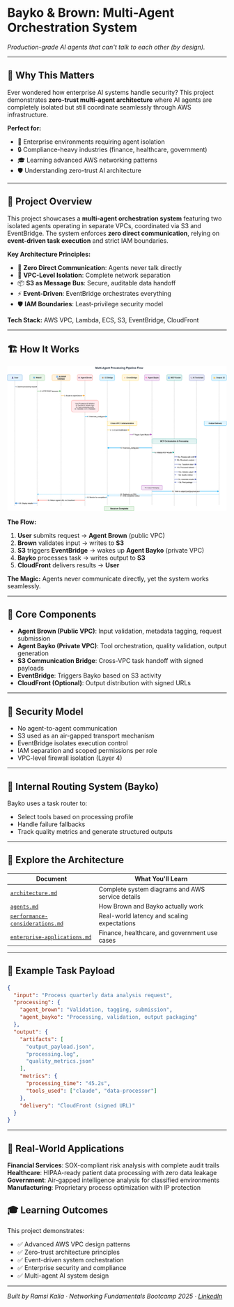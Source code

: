 # Bayko & Brown: Multi-Agent Orchestration System

_Production-grade AI agents that can't talk to each other (by design)._

---

## 🚀 Why This Matters

Ever wondered how enterprise AI systems handle security? This project demonstrates **zero-trust multi-agent architecture** where AI agents are completely isolated but still coordinate seamlessly through AWS infrastructure.

**Perfect for:**

- 🏢 Enterprise environments requiring agent isolation
- 🔒 Compliance-heavy industries (finance, healthcare, government)
- 🎓 Learning advanced AWS networking patterns
- 🛡️ Understanding zero-trust AI architecture

---

## 🎯 Project Overview

This project showcases a **multi-agent orchestration system** featuring two isolated agents operating in separate VPCs, coordinated via S3 and EventBridge. The system enforces **zero direct communication**, relying on **event-driven task execution** and strict IAM boundaries.

**Key Architecture Principles:**

- 🚫 **Zero Direct Communication**: Agents never talk directly
- 🔐 **VPC-Level Isolation**: Complete network separation
- 📦 **S3 as Message Bus**: Secure, auditable data handoff
- ⚡ **Event-Driven**: EventBridge orchestrates everything
- 🛡️ **IAM Boundaries**: Least-privilege security model

**Tech Stack:** AWS VPC, Lambda, ECS, S3, EventBridge, CloudFront

---

## 🏗️ How It Works

![Agent Flow](assets/aws_diagrams/png/06_agent_flow.drawio.png)

**The Flow:**

1. **User** submits request → **Agent Brown** (public VPC)
2. **Brown** validates input → writes to **S3**
3. **S3** triggers **EventBridge** → wakes up **Agent Bayko** (private VPC)
4. **Bayko** processes task → writes output to **S3**
5. **CloudFront** delivers results → **User**

**The Magic:** Agents never communicate directly, yet the system works seamlessly.

---

## 🧱 Core Components

- **Agent Brown (Public VPC)**: Input validation, metadata tagging, request submission
- **Agent Bayko (Private VPC)**: Tool orchestration, quality validation, output generation
- **S3 Communication Bridge**: Cross-VPC task handoff with signed payloads
- **EventBridge**: Triggers Bayko based on S3 activity
- **CloudFront (Optional)**: Output distribution with signed URLs

---

## 🔐 Security Model

- No agent-to-agent communication
- S3 used as an air-gapped transport mechanism
- EventBridge isolates execution control
- IAM separation and scoped permissions per role
- VPC-level firewall isolation (Layer 4)

---

## 🧰 Internal Routing System (Bayko)

Bayko uses a task router to:

- Select tools based on processing profile
- Handle failure fallbacks
- Track quality metrics and generate structured outputs

---

## 📖 Explore the Architecture

| Document                                                           | What You'll Learn                                |
| ------------------------------------------------------------------ | ------------------------------------------------ |
| [`architecture.md`](./architecture.md)                             | Complete system diagrams and AWS service details |
| [`agents.md`](./agents.md)                                         | How Brown and Bayko actually work                |
| [`performance-considerations.md`](./performance-considerations.md) | Real-world latency and scaling expectations      |
| [`enterprise-applications.md`](./enterprise-applications.md)       | Finance, healthcare, and government use cases    |

---

## 🧪 Example Task Payload

```json
{
  "input": "Process quarterly data analysis request",
  "processing": {
    "agent_brown": "Validation, tagging, submission",
    "agent_bayko": "Processing, validation, output packaging"
  },
  "output": {
    "artifacts": [
      "output_payload.json",
      "processing.log",
      "quality_metrics.json"
    ],
    "metrics": {
      "processing_time": "45.2s",
      "tools_used": ["claude", "data-processor"]
    },
    "delivery": "CloudFront (signed URL)"
  }
}
```

---

## 🎯 Real-World Applications

**Financial Services**: SOX-compliant risk analysis with complete audit trails
**Healthcare**: HIPAA-ready patient data processing with zero data leakage  
**Government**: Air-gapped intelligence analysis for classified environments
**Manufacturing**: Proprietary process optimization with IP protection

## 🎓 Learning Outcomes

This project demonstrates:

- ✅ Advanced AWS VPC design patterns
- ✅ Zero-trust architecture principles
- ✅ Event-driven system orchestration
- ✅ Enterprise security and compliance
- ✅ Multi-agent AI system design

---

_Built by Ramsi Kalia · Networking Fundamentals Bootcamp 2025 · [LinkedIn](https://linkedin.com/in/ramsikalia)_
